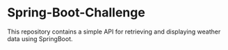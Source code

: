 # Spring-Boot-Challenge

This repository contains a simple API for retrieving and displaying weather data using SpringBoot.